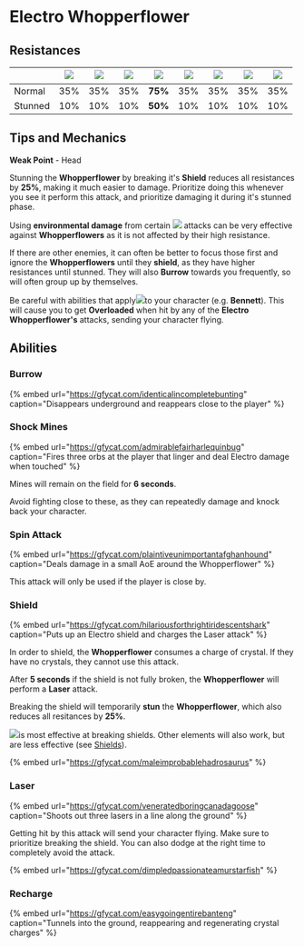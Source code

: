 # Electro Whopperflower

## Resistances

|  | ​​![](https://firebasestorage.googleapis.com/v0/b/gitbook-28427.appspot.com/o/assets%2F-MVAGyyACcSzyzfmgy7f%2Fsync%2F485abc41b72e4fb75fd6cf1b2c21d83a5da9a05c.png?generation=1615182625871961&alt=media) | ​​![](https://firebasestorage.googleapis.com/v0/b/gitbook-28427.appspot.com/o/assets%2F-MVAGyyACcSzyzfmgy7f%2Fsync%2F1a9d730812988c6cd8678f117630d179f689cee0.png?generation=1615182626544397&alt=media) | ​​![](https://firebasestorage.googleapis.com/v0/b/gitbook-28427.appspot.com/o/assets%2F-MVAGyyACcSzyzfmgy7f%2Fsync%2Fe0472b52c548a7162a648c191cad9b7bbdf4498b.png?generation=1615182626170812&alt=media) | ​​![](https://firebasestorage.googleapis.com/v0/b/gitbook-28427.appspot.com/o/assets%2F-MVAGyyACcSzyzfmgy7f%2Fsync%2Fa8efded210241d0c6764e2819b9c750deff8a6d4.png?generation=1615182626278065&alt=media) | ​​![](https://firebasestorage.googleapis.com/v0/b/gitbook-28427.appspot.com/o/assets%2F-MVAGyyACcSzyzfmgy7f%2Fsync%2F68e4777d7c38eb974be29d8260b1f52709a44a26.png?generation=1615182625284983&alt=media) | ​​![](https://firebasestorage.googleapis.com/v0/b/gitbook-28427.appspot.com/o/assets%2F-MVAGyyACcSzyzfmgy7f%2Fsync%2Fcb0b6d83e3899b9d4310fb78ce58ccad28b8c839.png?generation=1615182626007947&alt=media) | ​​![](https://firebasestorage.googleapis.com/v0/b/gitbook-28427.appspot.com/o/assets%2F-MVAGyyACcSzyzfmgy7f%2Fsync%2F347363c813f76f26b0c6c74df49012812f9fe690.png?generation=1615182625760905&alt=media) | ​​![](https://firebasestorage.googleapis.com/v0/b/gitbook-28427.appspot.com/o/assets%2F-MVAGyyACcSzyzfmgy7f%2Fsync%2F7db8ec0e8a47656e2367909ab5d65aa19effb930.png?generation=1615182626144273&alt=media) |
| :--- | :---: | :---: | :---: | :---: | :---: | :---: | :---: | :---: |
| Normal | 35% | 35% | 35% | **75%** | 35% | 35% | 35% | 35% |
| Stunned | 10% | 10% | 10% | **50%** | 10% | 10% | 10% | 10% |

## Tips and Mechanics

**Weak Point** - Head

Stunning the **Whopperflower** by breaking it's **Shield** reduces all resistances by **25%**, making it much easier to damage. Prioritize doing this whenever you see it perform this attack, and prioritize damaging it during it's stunned phase.

Using **environmental damage** from certain ![](../../.gitbook/assets/anemo_small.png) attacks can be very effective against **Whopperflowers** as it is not affected by their high resistance.

If there are other enemies, it can often be better to focus those first and ignore the **Whopperflowers** until they **shield**, as they have higher resistances until stunned. They will also **Burrow** towards you frequently, so will often group up by themselves.

Be careful with abilities that apply![](../../.gitbook/assets/pyro_small.png)to your character \(e.g. **Bennett**\). This will cause you to get **Overloaded** when hit by any of the **Electro Whopperflower's** attacks, sending your character flying.

## Abilities

### Burrow

{% embed url="https://gfycat.com/identicalincompletebunting" caption="Disappears underground and reappears close to the player" %}

### Shock Mines

{% embed url="https://gfycat.com/admirablefairharlequinbug" caption="Fires three orbs at the player that linger and deal Electro damage when touched" %}

Mines will remain on the field for **6 seconds**.

Avoid fighting close to these, as they can repeatedly damage and knock back your character.

### Spin Attack

{% embed url="https://gfycat.com/plaintiveunimportantafghanhound" caption="Deals damage in a small AoE around the Whopperflower" %}

This attack will only be used if the player is close by.

### Shield

{% embed url="https://gfycat.com/hilariousforthrightiridescentshark" caption="Puts up an Electro shield and charges the Laser attack" %}

In order to shield, the **Whopperflower** consumes a charge of crystal. If they have no crystals, they cannot use this attack.

After **5 seconds** if the shield is not fully broken, the **Whopperflower** will perform a **Laser** attack.

Breaking the shield will temporarily **stun** the **Whopperflower**, which also reduces all resitances by **25%**.

![](../../.gitbook/assets/cryo_small.png)is most effective at breaking shields. Other elements will also work, but are less effective \(see [Shields](../../mechanics/shields.md)\).

{% embed url="https://gfycat.com/maleimprobablehadrosaurus" %}

### Laser

{% embed url="https://gfycat.com/veneratedboringcanadagoose" caption="Shoots out three lasers in a line along the ground" %}

Getting hit by this attack will send your character flying. Make sure to prioritize breaking the shield. You can also dodge at the right time to completely avoid the attack.

{% embed url="https://gfycat.com/dimpledpassionateamurstarfish" %}

### Recharge

{% embed url="https://gfycat.com/easygoingentirebanteng" caption="Tunnels into the ground, reappearing and regenerating crystal charges" %}

